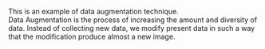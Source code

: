 This is an example of data augmentation technique. 
<br>Data Augmentation is the process of increasing the amount and diversity of data. Instead of collecting new data, we modify present data in such a way that the modification produce almost a new image.
